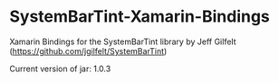 SystemBarTint-Xamarin-Bindings
==============================

Xamarin Bindings for the SystemBarTint library by Jeff Gilfelt (https://github.com/jgilfelt/SystemBarTint)

Current version of jar: 1.0.3
